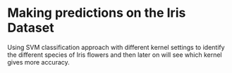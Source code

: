 # Making predictions on the Iris Dataset

Using SVM classification approach with different kernel settings to identify the different species of Iris flowers and then later on will see which kernel gives more accuracy.
